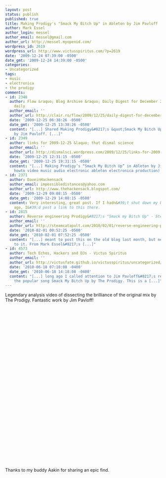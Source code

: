 ```yaml
---
layout: post
status: publish
published: true
title: Making Prodigy's "Smack My Bitch Up" in Ableton by Jim Pavloff
author: Mark Essel
author_login: messel
author_email: messel@gmail.com
author_url: http://messel.myopenid.com/
wordpress_id: 2619
wordpress_url: http://www.victusspiritus.com/?p=2619
date: '2009-12-24 07:39:00 -0500'
date_gmt: '2009-12-24 14:39:00 -0500'
categories:
- Uncategorized
tags:
- music
- electronica
- the prodigy
comments:
- id: 2348
  author: Flow &raquo; Blog Archive &raquo; Daily Digest for December 25th - The zeitgeist
    daily
  author_email: ''
  author_url: http://clair.ro/flow/2009/12/25/daily-digest-for-december-25th/
  date: '2009-12-25 06:38:26 -0500'
  date_gmt: '2009-12-25 13:38:26 -0500'
  content: "[...] Shared Making Prodigy&#8217;s &quot;Smack My Bitch Up&quot; in Ableton
    by Jim Pavloff. [...]"
- id: 2349
  author: links for 2009-12-25 &laquo; that dismal science
  author_email: ''
  author_url: http://dismalsci.wordpress.com/2009/12/25/links-for-2009-12-25/
  date: '2009-12-25 12:31:15 -0500'
  date_gmt: '2009-12-25 19:31:15 -0500'
  content: "[...] Making Prodigy’s “Smack My Bitch Up” in Ableton by Jim Pavloff (tags:
    howto video music audio electronic ableton electronica production) [...]"
- id: 2371
  author: DaveinHackensack
  author_email: impossibledistances@yahoo.com
  author_url: http://www.thehackensack.blogspot.com/
  date: '2009-12-29 09:08:15 -0500'
  date_gmt: '2009-12-29 14:08:15 -0500'
  content: Very interesting, great post. If I hadn&#39;t shut down my blog a few hours
    ago, I&#39;d post a link to this there.
- id: 2815
  author: Reverse engineering Prodigy&#8217;s "Smack my Bitch Up" - Steam Catapult
  author_email: ''
  author_url: http://steamcatapult.com/2010/02/01/reverse-engineering-prodigys-smack-my-bitch-up/
  date: '2010-02-01 00:52:25 -0500'
  date_gmt: '2010-02-01 07:52:25 -0500'
  content: "[...] meant to post this on the old blog last month, but never got around
    to it. From Mark Essel&#8217;s [...]"
- id: 4573
  author: Tech Echos, Hackers and DJs - Victus Spiritus
  author_email: ''
  author_url: http://victusfate.github.io/victusspiritus/uncategorized/2010/06/18/tech-echos-hackers-and-djs/
  date: '2010-06-18 07:18:08 -0400'
  date_gmt: '2010-06-18 14:18:08 -0400'
  content: "[...] long ago I called attention to Jim Pavloff&#8217;s recreation of
    the popular song Smack My Bitch Up by The Prodigy. This is a [...]"
---
```

<p>Legendary analysis video of dissecting the brilliance of the original mix by The Prodigy. Fantastic work by Jim Pavloff!</p>
<p><object classid="clsid:d27cdb6e-ae6d-11cf-96b8-444553540000" width="640" height="505" codebase="http://download.macromedia.com/pub/shockwave/cabs/flash/swflash.cab#version=6,0,40,0"><param name="allowFullScreen" value="true" /><param name="allowscriptaccess" value="always" /><param name="src" value="http://www.youtube.com/v/eU5Dn-WaElI&amp;hl=en_US&amp;fs=1&amp;color1=0x006699&amp;color2=0x54abd6" /><param name="allowfullscreen" value="true" /><embed type="application/x-shockwave-flash" width="640" height="505" src="http://www.youtube.com/v/eU5Dn-WaElI&amp;hl=en_US&amp;fs=1&amp;color1=0x006699&amp;color2=0x54abd6" allowscriptaccess="always" allowfullscreen="true"></embed></object></p>
<p>Thanks to my buddy Aakin for sharing an epic find.</p>

